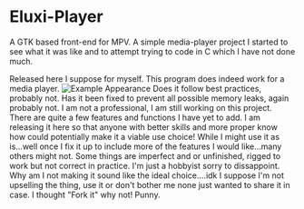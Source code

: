 # Eluxi-Player
A GTK based front-end for MPV. A simple media-player project I started to see what it was like and to attempt trying to code in C which I have not done much.

Released here I suppose for myself. This program does indeed work for a media player.
![Example Appearance](Screenshots/Screenshots/Screenshot%20from%202025-04-28%2002-12-59.png)
Does it follow best practices, probably not. Has it been fixed to prevent all possible memory leaks, again probably not. 
I am not a professional, I am still working on this project. There are quite a few features and functions I have yet to add.
I am releasing it here so that anyone with better skills and more proper know how could potentially make it a viable use choice!
While I might use it as is...well once I fix it up to include more of the features I would like...many others might not.
Some things are imperfect and or unfinished, rigged to work but not correct in practice. I'm just a hobbyist sorry to dissappoint.
Why am I not making it sound like the ideal choice....idk I suppose I'm not upselling the thing, use it or don't bother me none just wanted to share it in case.
I thought "Fork it" why not! Punny.


